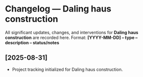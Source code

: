 ﻿# Changelog — Daling haus construction

All significant updates, changes, and interventions for **Daling haus construction** are recorded here.
Format: **[YYYY-MM-DD] – type – description – status/notes**

## [2025-08-31]
- Project tracking initialized for Daling haus construction.
